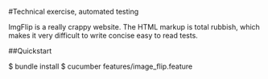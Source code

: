 #Technical exercise, automated testing

ImgFlip is a really crappy website. The HTML markup is total rubbish, which 
makes it very difficult to write concise easy to read tests.

##Quickstart

  $ bundle install
  $ cucumber features/image_flip.feature
  